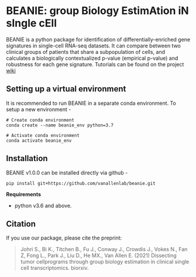 # BEANIE: group Biology EstimAtion iN sIngle cEll

BEANIE is a python package for identification of differentially-enriched gene signatures in single-cell RNA-seq datasets. It can compare between two clinical groups of patients that share a subpopulation of cells, and calculates a biologically contextualized p-value (empirical p-value) and robustness for each gene signature. Tutorials can be found on the project [wiki](https://www.github.com/vanallenlab/beanie/wiki)

<!-- It decreases the false positive rate by more than 10-fold as compared to the conventional methods such as Mann-Whitney U test and Generalised Linear Models.

![](https://github.com/vanallenlab/beanie/blob/main/figs/false_positive.png) -->


## Setting up a virtual environment

It is recommended to run BEANIE in a separate conda environment. To setup a new environment -

```
# Create conda environment
conda create --name beanie_env python=3.7

# Activate conda environment
conda activate beanie_env

```

## Installation

BEANIE v1.0.0 can be installed directly via github -

```
pip install git+https://github.com/vanallenlab/beanie.git
```

**Requirements**

- python v3.6 and above.
<!-- - Java v1.8 and above. -->


## Citation

If you use our package, please cite the preprint: 


>Johri S., Bi K., Titchen B., Fu J., Conway J., Crowdis J., Vokes N., Fan Z, Fong L., Park J., Liu D., He MX., Van Allen E. (2021) Dissecting tumor cellprograms through group biology estimation in clinical single cell transcriptomics. biorxiv.
